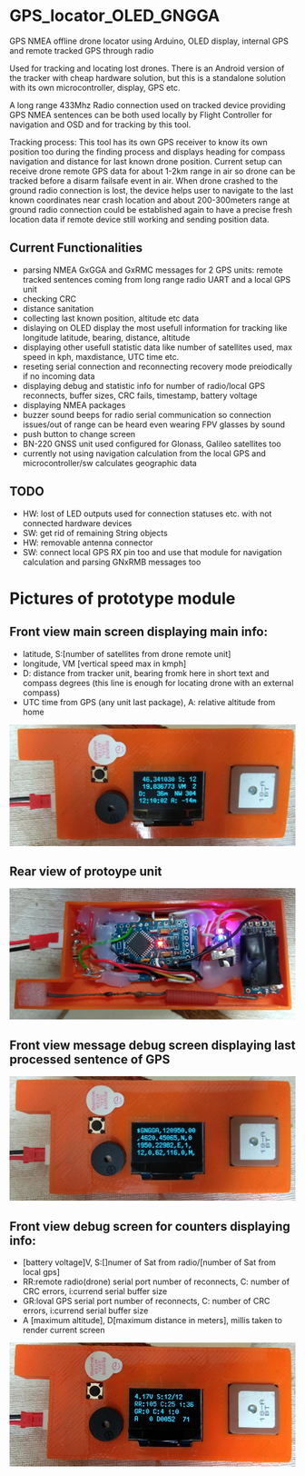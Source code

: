 # GPS_locator_OLED_GNGGA
GPS NMEA offline drone locator using Arduino, OLED display, internal GPS and remote tracked GPS through radio

Used for tracking and locating lost drones.
There is an Android version of the tracker with cheap hardware solution, but this is a standalone solution with its own microcontroller, display, GPS etc.

A long range 433Mhz Radio connection used on tracked device providing GPS NMEA sentences can be both used locally by Flight Controller for navigation and OSD and for tracking by this tool.

Tracking process:
This tool has its own GPS receiver to know its own position too during the finding process and displays heading for compass navigation and distance for last known drone position.
Current setup can receive drone remote GPS data for about 1-2km range in air so drone can be tracked before a disarm failsafe event in air.
When drone crashed to the ground radio connection is lost, the device helps user to navigate to the last known coordinates near crash location and about 200-300meters range at ground radio connection could be established again to have a precise fresh location data if remote device still working and sending position data.

## Current Functionalities

* parsing NMEA GxGGA and GxRMC messages for 2 GPS units: remote tracked sentences coming from long range radio UART and a local GPS unit
* checking CRC
* distance sanitation
* collecting last known position, altitude etc data
* dislaying on OLED display the most usefull information for tracking like longitude latitude, bearing, distance, altitude
* displaying other usefull statistic data like number of satellites used, max speed in kph, maxdistance, UTC time etc.
* reseting serial connection and reconnecting recovery mode preiodically if no incoming data
* displaying debug and statistic info for number of radio/local GPS reconnects, buffer sizes, CRC fails, timestamp, battery voltage
* displaying NMEA packages
* buzzer sound beeps for radio serial communication so connection issues/out of range can be heard even wearing FPV glasses by sound
* push button to change screen
* BN-220 GNSS unit used configured for Glonass, Galileo satellites too
* currently not using navigation calculation from the local GPS and microcontroller/sw calculates geographic data

## TODO

* HW: lost of LED outputs used for connection statuses etc. with not connected hardware devices
* SW: get rid of remaining String objects
* HW: removable antenna connector
* SW: connect local GPS RX pin too and use that module for navigation calculation and parsing GNxRMB messages too

# Pictures of prototype module

## Front view main screen displaying main info:
* latitude, S:[number of satellites from drone remote unit]
* longitude, VM [vertical speed max in kmph]
* D: distance from tracker unit,  bearing fromk here in short text and compass degrees (this line is enough for locating drone with an external compass)
* UTC time from GPS (any unit last package), A: relative altitude from home

![Image of Screen](images/proto1front1.jpg) 


## Rear view of protoype unit
![Image of Screen](images/proto1back1.jpg) 


## Front view message debug screen displaying last processed sentence of GPS
![Image of Screen](images/proto1front2.jpg) 


## Front view debug screen for counters displaying info:
* [battery voltage]V, S:[]numer of Sat from radio/[number of Sat from local gps]
* RR:remote radio(drone) serial port number of reconnects, C: number of CRC errors,  i:currend serial buffer size
* GR:loval GPS serial port number of reconnects, C: number of CRC errors,  i:currend serial buffer size
* A [maximum altitude], D[maximum distance in meters], millis taken to render current screen

![Image of Screen](images/proto1front3.jpg) 






